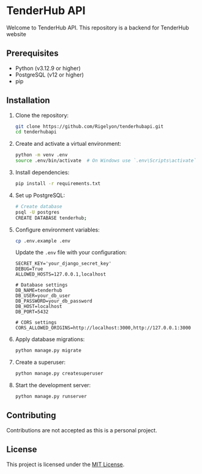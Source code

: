 # TenderHub API

Welcome to TenderHub API. This repository is a backend for TenderHub website


## Prerequisites

- Python (v3.12.9 or higher)
- PostgreSQL (v12 or higher)
- pip

## Installation

1. Clone the repository:
    ```bash
    git clone https://github.com/Rigelyon/tenderhubapi.git
    cd tenderhubapi
    ```

2. Create and activate a virtual environment:
    ```bash
    python -m venv .env
    source .env/bin/activate  # On Windows use `.env\Scripts\activate` without  source
    ```

3. Install dependencies:
    ```bash
    pip install -r requirements.txt
    ```

4. Set up PostgreSQL:
    ```bash
    # Create database
    psql -U postgres
    CREATE DATABASE tenderhub;
    ```

5. Configure environment variables:
    ```bash
    cp .env.example .env
    ```
    Update the `.env` file with your configuration:
    ```
    SECRET_KEY='your_django_secret_key'
    DEBUG=True
    ALLOWED_HOSTS=127.0.0.1,localhost

    # Database settings
    DB_NAME=tenderhub
    DB_USER=your_db_user
    DB_PASSWORD=your_db_password
    DB_HOST=localhost
    DB_PORT=5432

    # CORS settings
    CORS_ALLOWED_ORIGINS=http://localhost:3000,http://127.0.0.1:3000
    ```

6. Apply database migrations:
    ```bash
    python manage.py migrate
    ```

7. Create a superuser:
    ```bash
    python manage.py createsuperuser
    ```

8. Start the development server:
    ```bash
    python manage.py runserver
    ```

## Contributing

Contributions are not accepted as this is a personal project.

## License

This project is licensed under the [MIT License](LICENSE).